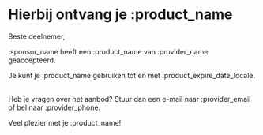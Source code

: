 # Hierbij ontvang je :product_name

Beste deelnemer,

:sponsor_name heeft een :product_name van :provider_name geaccepteerd.
&nbsp;

Je kunt je :product_name gebruiken tot en met :product_expire_date_locale.
&nbsp;

Heb je vragen over het aanbod? Stuur dan een e-mail naar :provider_email of bel naar :provider_phone.
&nbsp;

Veel plezier met je :product_name!